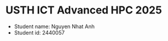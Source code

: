 USTH ICT Advanced HPC 2025
=================================

* Student name: Nguyen Nhat Anh
* Student id: 2440057
